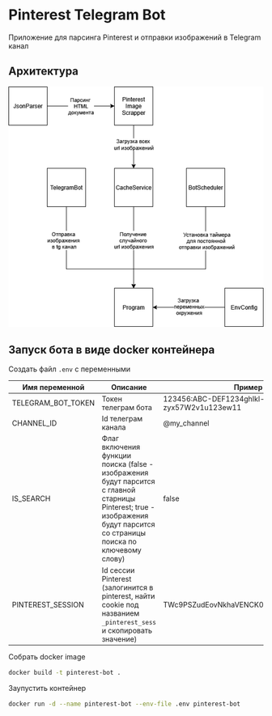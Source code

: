 # Pinterest Telegram Bot

Приложение для парсинга Pinterest и отправки изображений в Telegram канал

## Архитектура 

![Архитектура](Architecture.png)

## Запуск бота в виде docker контейнера

Создать файл <code>.env</code> с переменными

| Имя переменной     | Описание                                                                                                                                                                 | Пример                                    |
|--------------------|--------------------------------------------------------------------------------------------------------------------------------------------------------------------------|-------------------------------------------|
| TELEGRAM_BOT_TOKEN | Токен телеграм бота                                                                                                                                                      | 123456:ABC-DEF1234ghIkl-zyx57W2v1u123ew11 |
| CHANNEL_ID         | Id телеграм канала                                                                                                                                                       | @my_channel                               |
| IS_SEARCH          | Флаг включения функции поиска (false - изображения будут парсится с главной старницы Pinterest; true - изображения будут парсится со страницы поиска по ключевому слову) | false                                     |
| PINTEREST_SESSION  | Id сессии Pinterest (залогинится в pinterest, найти cookie под названием <code>_pinterest_sess</code> и скопировать значение)                                            | TWc9PSZudEovNkhaVENCK0NuO...Uo3RHlFPQ==   |


Собрать docker image
```bash
docker build -t pinterest-bot .
```

Заупустить контейнер
```bash
docker run -d --name pinterest-bot --env-file .env pinterest-bot
```
